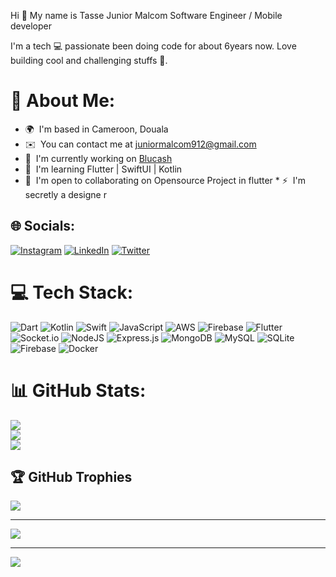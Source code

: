 Hi 👋 My name is Tasse Junior Malcom 
Software Engineer / Mobile developer 
<p>I'm a tech 💻 passionate been doing code for about 6years now. Love building cool and challenging stuffs 🚀. </p> 



# 💫 About Me:
* 🌍  I'm based in Cameroon, Douala
* ✉️  You can contact me at [juniormalcom912@gmail.com](mailto:juniormalcom912@gmail.com)
* 🚀  I'm currently working on [Blucash](http://www.blucash.net)
* 🧠  I'm learning Flutter | SwiftUI | Kotlin
* 🤝  I'm open to collaborating on Opensource Project in flutter * ⚡  I'm secretly a designe r<br/>

## 🌐 Socials:
[![Instagram](https://img.shields.io/badge/Instagram-%23E4405F.svg?logo=Instagram&logoColor=white)](https://instagram.com/christ_dev37) [![LinkedIn](https://img.shields.io/badge/LinkedIn-%230077B5.svg?logo=linkedin&logoColor=white)](https://linkedin.com/in/juniormalcom) [![Twitter](https://img.shields.io/badge/Twitter-%231DA1F2.svg?logo=Twitter&logoColor=white)](https://twitter.com/christdev37) 

# 💻 Tech Stack:
![Dart](https://img.shields.io/badge/dart-%230175C2.svg?style=for-the-badge&logo=dart&logoColor=white) ![Kotlin](https://img.shields.io/badge/kotlin-%237F52FF.svg?style=for-the-badge&logo=kotlin&logoColor=white) ![Swift](https://img.shields.io/badge/swift-F54A2A?style=for-the-badge&logo=swift&logoColor=white) ![JavaScript](https://img.shields.io/badge/javascript-%23323330.svg?style=for-the-badge&logo=javascript&logoColor=%23F7DF1E) ![AWS](https://img.shields.io/badge/AWS-%23FF9900.svg?style=for-the-badge&logo=amazon-aws&logoColor=white) ![Firebase](https://img.shields.io/badge/firebase-%23039BE5.svg?style=for-the-badge&logo=firebase) ![Flutter](https://img.shields.io/badge/Flutter-%2302569B.svg?style=for-the-badge&logo=Flutter&logoColor=white) ![Socket.io](https://img.shields.io/badge/Socket.io-black?style=for-the-badge&logo=socket.io&badgeColor=010101) ![NodeJS](https://img.shields.io/badge/node.js-6DA55F?style=for-the-badge&logo=node.js&logoColor=white) ![Express.js](https://img.shields.io/badge/express.js-%23404d59.svg?style=for-the-badge&logo=express&logoColor=%2361DAFB) ![MongoDB](https://img.shields.io/badge/MongoDB-%234ea94b.svg?style=for-the-badge&logo=mongodb&logoColor=white) ![MySQL](https://img.shields.io/badge/mysql-%2300000f.svg?style=for-the-badge&logo=mysql&logoColor=white) ![SQLite](https://img.shields.io/badge/sqlite-%2307405e.svg?style=for-the-badge&logo=sqlite&logoColor=white) ![Firebase](https://img.shields.io/badge/Firebase-039BE5?style=for-the-badge&logo=Firebase&logoColor=white) ![Docker](https://img.shields.io/badge/docker-%230db7ed.svg?style=for-the-badge&logo=docker&logoColor=white)
# 📊 GitHub Stats:
![](https://github-readme-stats.vercel.app/api?username=juniormalcom237&theme=dracula&hide_border=false&include_all_commits=false&count_private=true)<br/>
![](https://github-readme-streak-stats.herokuapp.com/?user=juniormalcom237&theme=dracula&hide_border=false)<br/>
![](https://github-readme-stats.vercel.app/api/top-langs/?username=juniormalcom237&theme=dracula&hide_border=false&include_all_commits=false&count_private=true&layout=compact)


## 🏆 GitHub Trophies
![](https://github-profile-trophy.vercel.app/?username=juniormalcom237&theme=onedark&no-frame=false&no-bg=false&margin-w=4)

---
[![](https://visitcount.itsvg.in/api?id=juniormalcom237&icon=0&color=0)](https://visitcount.itsvg.in)

<!-- Proudly created with GPRM ( https://gprm.itsvg.in ) -->

---
[![](https://visitcount.itsvg.in/api?id=juniormalcom237&icon=0&color=0)](https://visitcount.itsvg.in)

<!-- Proudly created with GPRM ( https://gprm.itsvg.in ) -->

